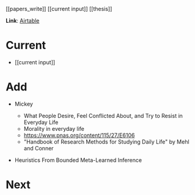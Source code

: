 [[papers_write]]
[[current input]]
[[thesis]]

**Link**: [Airtable](https://airtable.com/tblCrvhS7vx2NE7wR/viwlro8UkqyJkLeHP?blocks=hide)

# Current
- [[current input]]

# Add
- Mickey
	- What People Desire, Feel Conflicted About, and Try to Resist in Everyday Life
	- Morality in everyday life
	- https://www.pnas.org/content/115/27/E6106
	- "Handbook of Research Methods for Studying Daily Life" by Mehl and Conner

- Heuristics From Bounded Meta-Learned Inference

# Next
